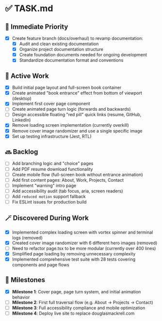# ✅ TASK.md

## 🚀 Immediate Priority
- [x] Create feature branch (docs/overhaul) to revamp documentation:
  - [x] Audit and clean existing documentation
  - [x] Organize project documentation structure
  - [x] Create foundation documents needed for ongoing development
  - [x] Standardize documentation format and conventions

## 🚧 Active Work
- [x] Build initial page layout and full-screen book container
- [x] Create animated "book entrance" effect from bottom of viewport (desktop)
- [x] Implement first cover page component
- [ ] Create animated page turn logic (forwards and backwards)
- [ ] Design accessible floating "red pill" quick links (resume, GitHub, LinkedIn)
- [x] Remove loading screen implementation (currently overkill)
- [x] Remove cover image randomizer and use a single specific image
- [x] Set up testing infrastructure (Jest, RTL)

## 🔜 Backlog
- [ ] Add branching logic and "choice" pages
- [ ] Add PDF resume download functionality
- [ ] Create mobile flow (full-screen book without entrance animation)
- [ ] Add first content pages: About, Work, Projects, Contact
- [ ] Implement "warning" intro page
- [ ] Add accessibility audit (tab focus, aria, screen readers)
- [ ] Add `reduced motion` support fallback
- [ ] Fix ESLint issues for production build

## 🪄 Discovered During Work
- [x] Implemented complex loading screen with vortex spinner and terminal logs (removed)
- [x] Created cover image randomizer with 6 different hero images (removed)
- [ ] Need to refactor page.tsx to be more modular (currently over 400 lines)
- [x] Simplified page loading by removing unnecessary complexity
- [x] Implemented comprehensive test suite with 28 tests covering components and page flows

## 🎯 Milestones
- [x] **Milestone 1**: Cover page, page turn system, and initial animation behavior
- [ ] **Milestone 2**: First full traversal flow (e.g. About → Projects → Contact)
- [ ] **Milestone 3**: Full accessibility compliance and mobile optimization
- [ ] **Milestone 4**: Deploy live site to replace douglasmackrell.com
